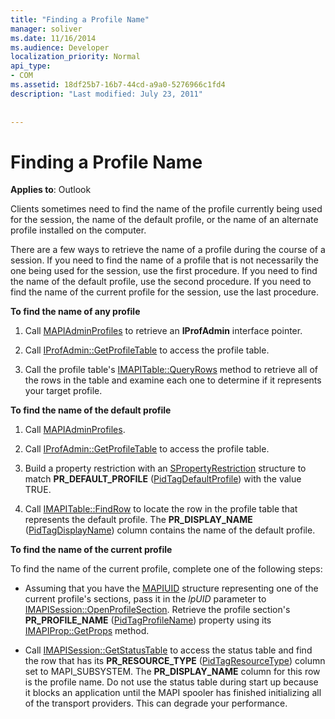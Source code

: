 ```yaml
---
title: "Finding a Profile Name"
manager: soliver
ms.date: 11/16/2014
ms.audience: Developer
localization_priority: Normal
api_type:
- COM
ms.assetid: 18df25b7-16b7-44cd-a9a0-5276966c1fd4
description: "Last modified: July 23, 2011"
 
 
---
```


# Finding a Profile Name

  
  
**Applies to**: Outlook 
  
Clients sometimes need to find the name of the profile currently being used for the session, the name of the default profile, or the name of an alternate profile installed on the computer.
  
There are a few ways to retrieve the name of a profile during the course of a session. If you need to find the name of a profile that is not necessarily the one being used for the session, use the first procedure. If you need to find the name of the default profile, use the second procedure. If you need to find the name of the current profile for the session, use the last procedure. 
  
 **To find the name of any profile**
  
1. Call [MAPIAdminProfiles](mapiadminprofiles.md) to retrieve an **IProfAdmin** interface pointer. 
    
2. Call [IProfAdmin::GetProfileTable](iprofadmin-getprofiletable.md) to access the profile table. 
    
3. Call the profile table's [IMAPITable::QueryRows](imapitable-queryrows.md) method to retrieve all of the rows in the table and examine each one to determine if it represents your target profile. 
    
 **To find the name of the default profile**
  
1. Call [MAPIAdminProfiles](mapiadminprofiles.md).
    
2. Call [IProfAdmin::GetProfileTable](iprofadmin-getprofiletable.md) to access the profile table. 
    
3. Build a property restriction with an [SPropertyRestriction](spropertyrestriction.md) structure to match **PR_DEFAULT_PROFILE** ([PidTagDefaultProfile](pidtagdefaultprofile-canonical-property.md)) with the value TRUE.
    
4. Call [IMAPITable::FindRow](imapitable-findrow.md) to locate the row in the profile table that represents the default profile. The **PR_DISPLAY_NAME** ([PidTagDisplayName](pidtagdisplayname-canonical-property.md)) column contains the name of the default profile.
    
 **To find the name of the current profile**
  
To find the name of the current profile, complete one of the following steps:
  
- Assuming that you have the [MAPIUID](mapiuid.md) structure representing one of the current profile's sections, pass it in the  _lpUID_ parameter to [IMAPISession::OpenProfileSection](imapisession-openprofilesection.md). Retrieve the profile section's **PR_PROFILE_NAME** ([PidTagProfileName](pidtagprofilename-canonical-property.md)) property using its [IMAPIProp::GetProps](imapiprop-getprops.md) method. 
    
- Call [IMAPISession::GetStatusTable](imapisession-getstatustable.md) to access the status table and find the row that has its **PR_RESOURCE_TYPE** ([PidTagResourceType](pidtagresourcetype-canonical-property.md)) column set to MAPI_SUBSYSTEM. The **PR_DISPLAY_NAME** column for this row is the profile name. Do not use the status table during start up because it blocks an application until the MAPI spooler has finished initializing all of the transport providers. This can degrade your performance. 
    

